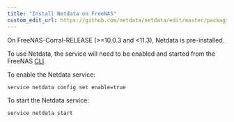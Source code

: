 ```yaml
---
title: "Install Netdata on FreeNAS"
custom_edit_url: https://github.com/netdata/netdata/edit/master/packaging/installer/methods/freenas.md
---
```




On FreeNAS-Corral-RELEASE (>=10.0.3 and <11.3), Netdata is pre-installed.

To use Netdata, the service will need to be enabled and started from the FreeNAS [CLI](https://github.com/freenas/cli).

To enable the Netdata service:

```sh
service netdata config set enable=true
```

To start the Netdata service:

```sh
service netdata start
```


